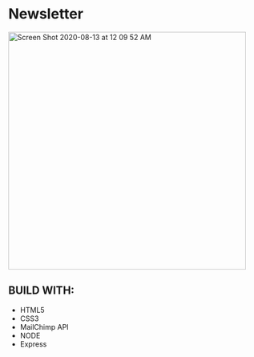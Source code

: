 # Newsletter

<img width="474" alt="Screen Shot 2020-08-13 at 12 09 52 AM" src="https://user-images.githubusercontent.com/49295071/90106553-728e0200-dcfc-11ea-840a-239451b17ae9.png">

## BUILD WITH:

* HTML5
* CSS3
* MailChimp API
* NODE
* Express
